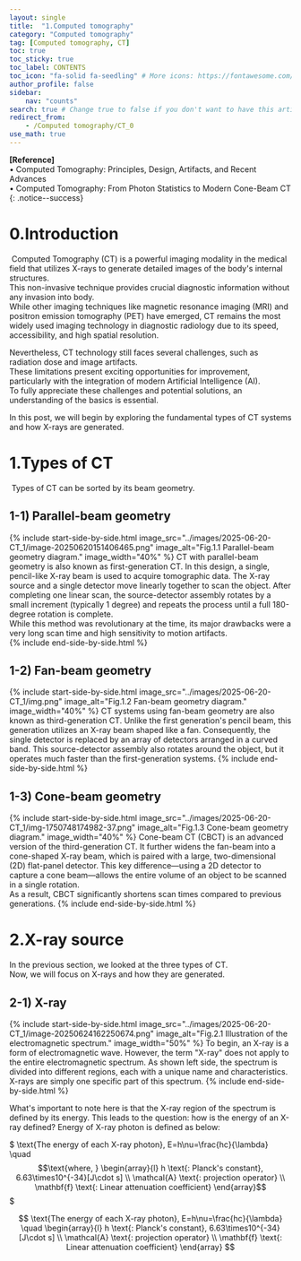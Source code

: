 ```yaml
---
layout: single
title:  "1.Computed tomography"
category: "Computed tomography"
tag: [Computed tomography, CT]
toc: true
toc_sticky: true
toc_label: CONTENTS
toc_icon: "fa-solid fa-seedling" # More icons: https://fontawesome.com/v6/search?ic=free
author_profile: false
sidebar:
    nav: "counts"
search: true # Change true to false if you don't want to have this article be searched 
redirect_from:
    - /Computed tomography/CT_0
use_math: true
---
```


**[Reference]** <br>
$\bullet$ Computed Tomography: Principles, Design, Artifacts, and Recent Advances <br>
$\bullet$ Computed Tomography: From Photon Statistics to Modern Cone-Beam CT
{: .notice--success}

# 0.Introduction
​	Computed Tomography (CT) is a powerful imaging modality in the medical field that utilizes X-rays to generate detailed images of the body's internal structures. <br>
This non-invasive technique provides crucial diagnostic information without any invasion into body. <br>
While other imaging techniques like magnetic resonance imaging (MRI) and positron emission tomography (PET) have emerged, CT remains the most widely used imaging technology in diagnostic radiology due to its speed, accessibility, and high spatial resolution.<br>

Nevertheless, CT technology still faces several challenges, such as radiation dose and image artifacts.<br>
These limitations present exciting opportunities for improvement, particularly with the integration of modern Artificial Intelligence (AI).<br>
To fully appreciate these challenges and potential solutions, an understanding of the basics is essential. <br>

In this post, we will begin by exploring the fundamental types of CT systems and how X-rays are generated.	



# 1.Types of CT

​	Types of CT can be sorted by its beam geometry. 

## 1-1) Parallel-beam geometry
{% include start-side-by-side.html
  image_src="../images/2025-06-20-CT_1/image-20250620151406465.png"
  image_alt="Fig.1.1 Parallel-beam geometry diagram."
  image_width="40%"
%}
CT with parallel-beam geometry is also known as first-generation CT.
In this design, a single, pencil-like X-ray beam is used to acquire tomographic data.
The X-ray source and a single detector move linearly together to scan the object.
After completing one linear scan, the source-detector assembly rotates by a small increment (typically 1 degree) and repeats the process until a full 180-degree rotation is complete.<br>
While this method was revolutionary at the time, its major drawbacks were a very long scan time and high sensitivity to motion artifacts.<br>
{% include end-side-by-side.html %}

## 1-2) Fan-beam geometry
{% include start-side-by-side.html
  image_src="../images/2025-06-20-CT_1/img.png"
  image_alt="Fig.1.2 Fan-beam geometry diagram."
  image_width="40%"
%}
CT systems using fan-beam geometry are also known as third-generation CT.
Unlike the first generation's pencil beam, this generation utilizes an X-ray beam shaped like a fan.
Consequently, the single detector is replaced by an array of detectors arranged in a curved band.
This source-detector assembly also rotates around the object, but it operates much faster than the first-generation systems.
{% include end-side-by-side.html %}

## 1-3) Cone-beam geometry
{% include start-side-by-side.html
  image_src="../images/2025-06-20-CT_1/img-1750748174982-37.png"
  image_alt="Fig.1.3 Cone-beam geometry diagram."
  image_width="40%"
%}
Cone-beam CT (CBCT) is an advanced version of the third-generation CT.
It further widens the fan-beam into a cone-shaped X-ray beam, which is paired with a large, two-dimensional (2D) flat-panel detector.
This key difference—using a 2D detector to capture a cone beam—allows the entire volume of an object to be scanned in a single rotation.<br>
As a result, CBCT significantly shortens scan times compared to previous generations.
{% include end-side-by-side.html %}


# 2.X-ray source
In the previous section, we looked at the three types of CT.<br>
Now, we will focus on X-rays and how they are generated.

## 2-1) X-ray
{% include start-side-by-side.html
  image_src="../images/2025-06-20-CT_1/image-20250624162250674.png"
  image_alt="Fig.2.1 Illustration of the electromagnetic spectrum."
  image_width="50%"
%}
To begin, an X-ray is a form of electromagnetic wave.
However, the term "X-ray" does not apply to the entire electromagnetic spectrum.
As shown left side, the spectrum is divided into different regions, each with a unique name and characteristics. X-rays are simply one specific part of this spectrum.
{% include end-side-by-side.html %}

What's important to note here is that the X-ray region of the spectrum is defined by its energy.
This leads to the question: how is the energy of an X-ray defined?
Energy of X-ray photon is defined as below:



$
\text{The energy of each X-ray photon}, E=h\nu=\frac{hc}{\lambda} \quad $$\text{where, } \begin{array}{l} h \text{: Planck's constant}, 6.63\times10^{-34}[J\cdot s] \\ \mathcal{A} \text{: projection operator} \\ \mathbf{f} \text{: Linear attenuation coefficient} \end{array}$$
$


$$
\text{The energy of each X-ray photon}, E=h\nu=\frac{hc}{\lambda} \quad \begin{array}{l} h \text{: Planck's constant}, 6.63\times10^{-34}[J\cdot s] \\ \mathcal{A} \text{: projection operator} \\ \mathbf{f} \text{: Linear attenuation coefficient} \end{array}
$$
